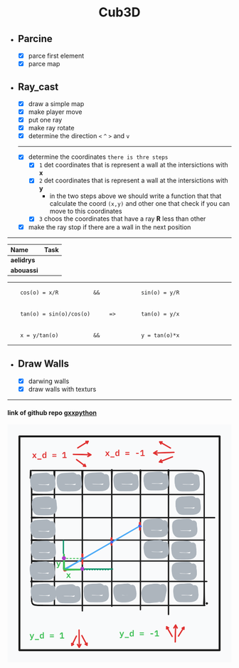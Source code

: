 <div align="center">
  <h1 style="text-align: center;">Cub3D</h1>
</div>

- ## Parcine

	- [x] parce first element
	- [x] parce map

- ## Ray_cast
	- [x] draw a simple map
	- [x] make player move
	- [x] put one ray
	- [x] make ray rotate
	- [x] determine the direction `<` `^` `>` and `v`
	***
	- [x] determine the coordinates `there is thre steps`
		- [x] `1` det coordinates that is represent a wall at the intersictions with __x__
		- [x] `2` det coordinates that is represent a wall at the intersictions with __y__
			- in the two steps above we should write a function that that calculate the coord `(x,y)`
				and other one that check if you can  move to this coordinates
		- [x] `3` choos the coordinates that have a ray __R__ less than other
	- [x] make the ray stop if there are a wall in the next position
***

|Name|Task|
|:-|:-|
| **aelidrys** |    |
| **abouassi** |    |

***

		cos(o) = x/R           &&             sin(o) = y/R


		tan(o) = sin(o)/cos(o)      =>        tan(o) = y/x


		x = y/tan(o)           &&             y = tan(o)*x



***
- ## Draw Walls
	- [x] darwing walls
	- [x] draw walls with texturs

***
#### link of github repo [gxxpython](https://github.com/gxxpython/cub)
![](image2.png)
